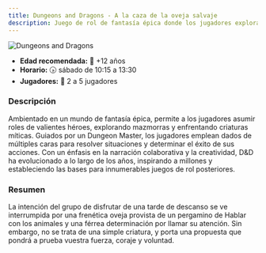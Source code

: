 ```yaml
---
title: Dungeons and Dragons - A la caza de la oveja salvaje
description: Juego de rol de fantasía épica donde los jugadores exploran mazmorras y enfrentan criaturas míticas.
---
```


![Dungeons and Dragons](../dnd-la-caza.jpg)

- **Edad recomendada:** 👦 +12 años
- **Horario:** 🕟 sábado de 10:15 a 13:30
- **Jugadores:** 🎲 2 a 5 jugadores

### Descripción

Ambientado en un mundo de fantasía épica, permite a los jugadores asumir roles de valientes héroes, explorando mazmorras y enfrentando criaturas míticas. Guiados por un Dungeon Master, los jugadores emplean dados de múltiples caras para resolver situaciones y determinar el éxito de sus acciones. Con un énfasis en la narración colaborativa y la creatividad, D&D ha evolucionado a lo largo de los años, inspirando a millones y estableciendo las bases para innumerables juegos de rol posteriores.

### Resumen

La intención del grupo de disfrutar de una tarde de descanso se ve interrumpida por una frenética oveja provista de un pergamino de Hablar con los animales y una férrea determinación por llamar su atención. Sin embargo, no se trata de una simple criatura, y porta una propuesta que pondrá a prueba vuestra fuerza, coraje y voluntad.